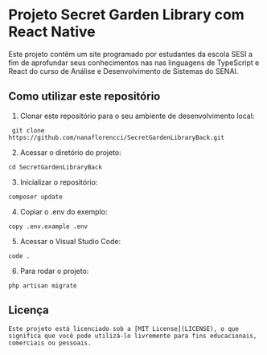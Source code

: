 # Projeto Secret Garden Library com React Native

Este projeto contêm um site programado por estudantes da escola SESI a fim de aprofundar seus conhecimentos nas nas linguagens de TypeScript e React do curso de Análise e Desenvolvimento de Sistemas do SENAI.

## Como utilizar este repositório
1. Clonar este repositório para o seu ambiente de desenvolvimento local:
```
 git clone https://github.com/nanaflorencci/SecretGardenLibraryBack.git
```
2. Acessar o diretório do projeto:
```
cd SecretGardenLibraryBack
```
3. Inicializar o repositório:
```
composer update
```
4. Copiar o .env do exemplo:
```
copy .env.example .env
```
5. Acessar o Visual Studio Code:
```
code .
```
6. Para rodar o projeto:
```
php artisan migrate
```

## Licença
```
Este projeto está licenciado sob a [MIT License](LICENSE), o que significa que você pode utilizá-lo livremente para fins educacionais, comerciais ou pessoais.
```
